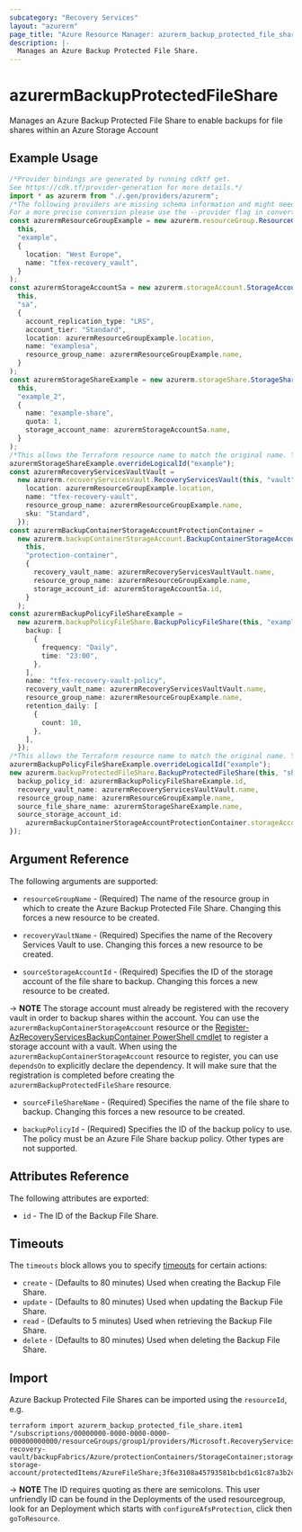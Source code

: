 ```yaml
---
subcategory: "Recovery Services"
layout: "azurerm"
page_title: "Azure Resource Manager: azurerm_backup_protected_file_share"
description: |-
  Manages an Azure Backup Protected File Share.
---
```


# azurermBackupProtectedFileShare

Manages an Azure Backup Protected File Share to enable backups for file shares within an Azure Storage Account

## Example Usage

```typescript
/*Provider bindings are generated by running cdktf get.
See https://cdk.tf/provider-generation for more details.*/
import * as azurerm from "./.gen/providers/azurerm";
/*The following providers are missing schema information and might need manual adjustments to synthesize correctly: azurerm.
For a more precise conversion please use the --provider flag in convert.*/
const azurermResourceGroupExample = new azurerm.resourceGroup.ResourceGroup(
  this,
  "example",
  {
    location: "West Europe",
    name: "tfex-recovery_vault",
  }
);
const azurermStorageAccountSa = new azurerm.storageAccount.StorageAccount(
  this,
  "sa",
  {
    account_replication_type: "LRS",
    account_tier: "Standard",
    location: azurermResourceGroupExample.location,
    name: "examplesa",
    resource_group_name: azurermResourceGroupExample.name,
  }
);
const azurermStorageShareExample = new azurerm.storageShare.StorageShare(
  this,
  "example_2",
  {
    name: "example-share",
    quota: 1,
    storage_account_name: azurermStorageAccountSa.name,
  }
);
/*This allows the Terraform resource name to match the original name. You can remove the call if you don't need them to match.*/
azurermStorageShareExample.overrideLogicalId("example");
const azurermRecoveryServicesVaultVault =
  new azurerm.recoveryServicesVault.RecoveryServicesVault(this, "vault", {
    location: azurermResourceGroupExample.location,
    name: "tfex-recovery-vault",
    resource_group_name: azurermResourceGroupExample.name,
    sku: "Standard",
  });
const azurermBackupContainerStorageAccountProtectionContainer =
  new azurerm.backupContainerStorageAccount.BackupContainerStorageAccount(
    this,
    "protection-container",
    {
      recovery_vault_name: azurermRecoveryServicesVaultVault.name,
      resource_group_name: azurermResourceGroupExample.name,
      storage_account_id: azurermStorageAccountSa.id,
    }
  );
const azurermBackupPolicyFileShareExample =
  new azurerm.backupPolicyFileShare.BackupPolicyFileShare(this, "example_5", {
    backup: [
      {
        frequency: "Daily",
        time: "23:00",
      },
    ],
    name: "tfex-recovery-vault-policy",
    recovery_vault_name: azurermRecoveryServicesVaultVault.name,
    resource_group_name: azurermResourceGroupExample.name,
    retention_daily: [
      {
        count: 10,
      },
    ],
  });
/*This allows the Terraform resource name to match the original name. You can remove the call if you don't need them to match.*/
azurermBackupPolicyFileShareExample.overrideLogicalId("example");
new azurerm.backupProtectedFileShare.BackupProtectedFileShare(this, "share1", {
  backup_policy_id: azurermBackupPolicyFileShareExample.id,
  recovery_vault_name: azurermRecoveryServicesVaultVault.name,
  resource_group_name: azurermResourceGroupExample.name,
  source_file_share_name: azurermStorageShareExample.name,
  source_storage_account_id:
    azurermBackupContainerStorageAccountProtectionContainer.storageAccountId,
});

```

## Argument Reference

The following arguments are supported:

*   `resourceGroupName` - (Required) The name of the resource group in which to create the Azure Backup Protected File Share. Changing this forces a new resource to be created.

*   `recoveryVaultName` - (Required) Specifies the name of the Recovery Services Vault to use. Changing this forces a new resource to be created.

*   `sourceStorageAccountId` - (Required) Specifies the ID of the storage account of the file share to backup. Changing this forces a new resource to be created.

\-> **NOTE** The storage account must already be registered with the recovery vault in order to backup shares within the account. You can use the `azurermBackupContainerStorageAccount` resource or the [Register-AzRecoveryServicesBackupContainer PowerShell cmdlet](https://docs.microsoft.com/powershell/module/az.recoveryservices/register-azrecoveryservicesbackupcontainer?view=azps-3.2.0) to register a storage account with a vault. When using the `azurermBackupContainerStorageAccount` resource to register, you can use `dependsOn` to explicitly declare the dependency. It will make sure that the registration is completed before creating the `azurermBackupProtectedFileShare` resource.

*   `sourceFileShareName` - (Required) Specifies the name of the file share to backup. Changing this forces a new resource to be created.

*   `backupPolicyId` - (Required) Specifies the ID of the backup policy to use. The policy must be an Azure File Share backup policy. Other types are not supported.

## Attributes Reference

The following attributes are exported:

* `id` - The ID of the Backup File Share.

## Timeouts

The `timeouts` block allows you to specify [timeouts](https://www.terraform.io/language/resources/syntax#operation-timeouts) for certain actions:

* `create` - (Defaults to 80 minutes) Used when creating the Backup File Share.
* `update` - (Defaults to 80 minutes) Used when updating the Backup File Share.
* `read` - (Defaults to 5 minutes) Used when retrieving the Backup File Share.
* `delete` - (Defaults to 80 minutes) Used when deleting the Backup File Share.

## Import

Azure Backup Protected File Shares can be imported using the `resourceId`, e.g.

```console
terraform import azurerm_backup_protected_file_share.item1 "/subscriptions/00000000-0000-0000-0000-000000000000/resourceGroups/group1/providers/Microsoft.RecoveryServices/vaults/example-recovery-vault/backupFabrics/Azure/protectionContainers/StorageContainer;storage;group2;example-storage-account/protectedItems/AzureFileShare;3f6e3108a45793581bcbd1c61c87a3b2ceeb4ff4bc02a95ce9d1022b23722935"
```

\-> **NOTE** The ID requires quoting as there are semicolons. This user unfriendly ID can be found in the Deployments of the used resourcegroup, look for an Deployment which starts with `configureAfsProtection`, click then `goToResource`.
